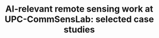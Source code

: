 ---
title: "AI-relevant remote sensing work at UPC-CommSensLab: selected case studies"
img: "upc.webp"
link: "https://huggingface.co/datasets/isp-uv-es/Web_site_legacy/resolve/main/projects/AI4EO_UPC_PROMETEO.pdf"
description: "Actividades UPC. Adriano Camps, UPC"
weight: 2
type: "projects"
layout: "list2"
---